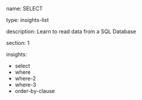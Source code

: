 name: SELECT

type: insights-list

description: Learn to read data from a SQL Database

section: 1

insights:
  - select
  - where
  - where-2
  - where-3
  - order-by-clause
